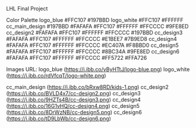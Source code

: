 LHL Final Project 

Color Palette
logo_blue  #FFC107 #197BBD
logo_white  #FFC107 #FFFFFF
cc_main_design #197BBD #FAFAFA #FFC107 #FFFFFF #FFCCCC #9FE8ED
cc_design2 #FAFAFA #FFC107 #FFFFFF #FFCCCC #197BBD
cc_design3 #FAFAFA #FFC107 #FFFFFF #FFCCCC #E1BEE7 #7B9ED8 
cc_design4 #FAFAFA #FFC107 #FFFFFF #FFCCCC #EC407A #F8BBD0
cc_design5 #FAFAFA #FFC107 #FFFFFF #FFCCCC #8BC34A #9FE8ED 
cc_design6 #FAFAFA #FFC107 #FFFFFF #FFCCCC #FF5722 #FFA726

Images URL:
logo_blue (https://i.ibb.co/vByHTtJ/logo-blue.png)
logo_white (https://i.ibb.co/rdVfcqT/logo-white.png)

cc_main_design (https://i.ibb.co/bRxw8RD/kids-1.png)
cc_design2 (https://i.ibb.co/BVLD4x7/cc-design2.png)
cc_design3 (https://i.ibb.co/9HZTs4B/cc-design3.png)
cc_design4 (https://i.ibb.co/16G1vHQ/cc-design4.png)
cc_design5 (https://i.ibb.co/8DrWzNB/cc-design5.png)
cc_design6 (https://i.ibb.co/tD9LbWb/cc-design6.png)